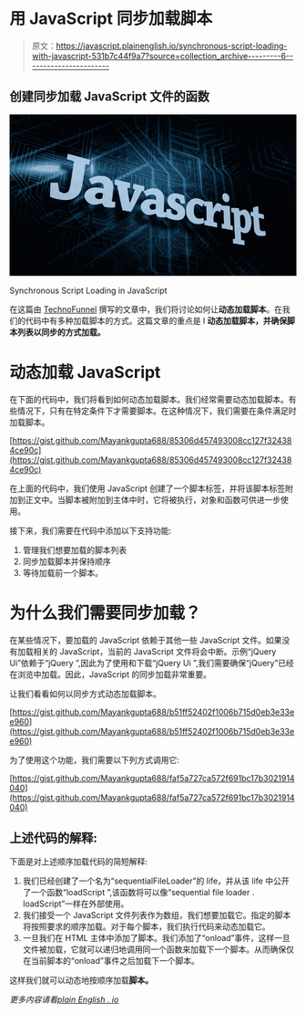 # 用 JavaScript 同步加载脚本

> 原文：<https://javascript.plainenglish.io/synchronous-script-loading-with-javascript-531b7c44f9a7?source=collection_archive---------6----------------------->

## 创建同步加载 JavaScript 文件的函数

![](img/bf266fcf2ba4117f01778087ed859df3.png)

Synchronous Script Loading in JavaScript

在这篇由 [TechnoFunnel](https://www.youtube.com/channel/UCo-h1M-5M6Y5D4Lgut8ge4w) 撰写的文章中，我们将讨论如何让**动态加载脚本**。在我们的代码中有多种加载脚本的方式。这篇文章的重点是 l **动态加载脚本，并确保脚本列表以同步的方式加载。**

# 动态加载 JavaScript

在下面的代码中，我们将看到如何动态加载脚本。我们经常需要动态加载脚本。有些情况下，只有在特定条件下才需要脚本。在这种情况下，我们需要在条件满足时加载脚本。

[https://gist.github.com/Mayankgupta688/85306d457493008cc127f324384ce90c](https://gist.github.com/Mayankgupta688/85306d457493008cc127f324384ce90c)

在上面的代码中，我们使用 JavaScript 创建了一个脚本标签，并将该脚本标签附加到正文中。当脚本被附加到主体中时，它将被执行，对象和函数可供进一步使用。

接下来，我们需要在代码中添加以下支持功能:

1.  管理我们想要加载的脚本列表
2.  同步加载脚本并保持顺序
3.  等待加载前一个脚本。

# 为什么我们需要同步加载？

在某些情况下，要加载的 JavaScript 依赖于其他一些 JavaScript 文件。如果没有加载相关的 JavaScript，当前的 JavaScript 文件将会中断。示例“jQuery Ui”依赖于“jQuery ”,因此为了使用和下载“jQuery Ui ”,我们需要确保“jQuery”已经在浏览中加载。因此，JavaScript 的同步加载非常重要。

让我们看看如何以同步方式动态加载脚本。

[https://gist.github.com/Mayankgupta688/b51ff52402f1006b715d0eb3e33ee960](https://gist.github.com/Mayankgupta688/b51ff52402f1006b715d0eb3e33ee960)

为了使用这个功能，我们需要以下列方式调用它:

[https://gist.github.com/Mayankgupta688/faf5a727ca572f691bc17b3021914040](https://gist.github.com/Mayankgupta688/faf5a727ca572f691bc17b3021914040)

## 上述代码的解释:

下面是对上述顺序加载代码的简短解释:

1.  我们已经创建了一个名为“sequentialFileLoader”的 life，并从该 life 中公开了一个函数“loadScript ”,该函数将可以像“sequential file loader . loadScript”一样在外部使用。
2.  我们接受一个 JavaScript 文件列表作为数组，我们想要加载它。指定的脚本将按照要求的顺序加载。对于每个脚本，我们执行代码来动态加载它。
3.  一旦我们在 HTML 主体中添加了脚本。我们添加了“onload”事件，这样一旦文件被加载，它就可以递归地调用同一个函数来加载下一个脚本。从而确保仅在当前脚本的“onload”事件之后加载下一个脚本。

这样我们就可以动态地按顺序加载**脚本。**

*更多内容请看*[*plain English . io*](http://plainenglish.io/)